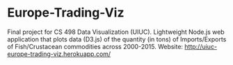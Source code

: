 # Europe-Trading-Viz
Final project for CS 498 Data Visualization (UIUC). 
Lightweight Node.js web application that plots data (D3.js) of the quantity (in tons) of Imports/Exports of Fish/Crustacean commodities across 2000-2015.
Website: http://uiuc-europe-trading-viz.herokuapp.com/
